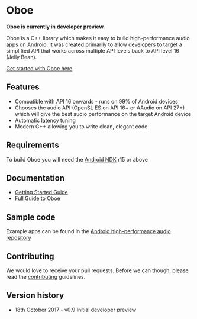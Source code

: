 # Oboe
**Oboe is currently in developer preview.**

Oboe is a C++ library which makes it easy to build high-performance audio apps on Android. It was created primarily to allow developers to target a simplified API that works across multiple API levels back to API level 16 (Jelly Bean).

[Get started with Oboe here](GettingStarted.md).

## Features
- Compatible with API 16 onwards - runs on 99% of Android devices
- Chooses the audio API (OpenSL ES on API 16+ or AAudio on API 27+) which will give the best audio performance on the target Android device
- Automatic latency tuning
- Modern C++ allowing you to write clean, elegant code

## Requirements
To build Oboe you will need the [Android NDK](https://developer.android.com/ndk/index.html) r15 or above

## Documentation
- [Getting Started Guide](GettingStarted.md)
- [Full Guide to Oboe](FullGuide.md)

## Sample code
Example apps can be found in the [Android high-performance audio repository](https://github.com/googlesamples/android-audio-high-performance/tree/master/oboe)

## Contributing
We would love to receive your pull requests. Before we can though, please read the [contributing](CONTRIBUTING.md) guidelines.

## Version history

- 18th October 2017 - v0.9 Initial developer preview
